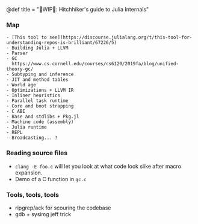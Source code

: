 @def title = "🚧WIP🚧: Hitchhiker's guide to Julia Internals"

### Map

    - [This tool to see](https://discourse.julialang.org/t/this-tool-for-understanding-repos-is-brilliant/67226/5)
    - Building Julia + LLVM
    - Parser
    - GC
      https://www.cs.cornell.edu/courses/cs6120/2019fa/blog/unified-theory-gc/
    - Subtyping and inference
    - JIT and method tables
    - World age
    - Optimizations + LLVM IR
    - Inliner heuristics
    - Parallel task runtime
    - Core and boot strapping
    - C ABI
    - Base and stdlibs + Pkg.jl
    - Machine code (assembly)
    - Julia runtime
    - REPL
    - Broadcasting... ?
    
### Reading source files
- `clang -E foo.c` will let you look at what code look slike after macro expansion.
- Demo of a C function in `gc.c`

### Tools, tools, tools
- ripgrep/ack for scouring the codebase
- gdb + sysimg jeff trick
